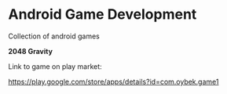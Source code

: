 # Android Game Development
Collection of android games

**2048 Gravity**

Link to game on play market:

https://play.google.com/store/apps/details?id=com.oybek.game1

